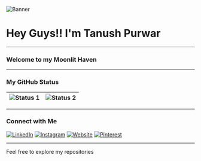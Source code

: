
![Banner](../main/Assets/Banner.png)

# Hey Guys!! I'm Tanush Purwar

---

### Welcome to my Moonlit Haven

---

### My GitHub Status
| ![Status 1](https://github-readme-stats.vercel.app/api?username=SanskariWolf&theme=pussian) | ![Status 2](https://github-readme-streak-stats.herokuapp.com/?user=SanskariWolf&theme=prussian) |
|---|---|
---

### Connect with Me

[![LinkedIn](../main/Assets/Icon_Linkedin.svg)](https://www.linkedin.com/in/tanushpurwar/) 
[![Instagram](../main/Assets/Icon_Instagram.svg)](https://www.instagram.com/sanskari_wolf/) 
[![Website](../main/Assets/Icon_Website.svg)](NONE) 
[![Pinterest](../main/Assets/Icon_Pinterest.svg)](https://in.pinterest.com/tanushpurwar/)

---

Feel free to explore my repositories
